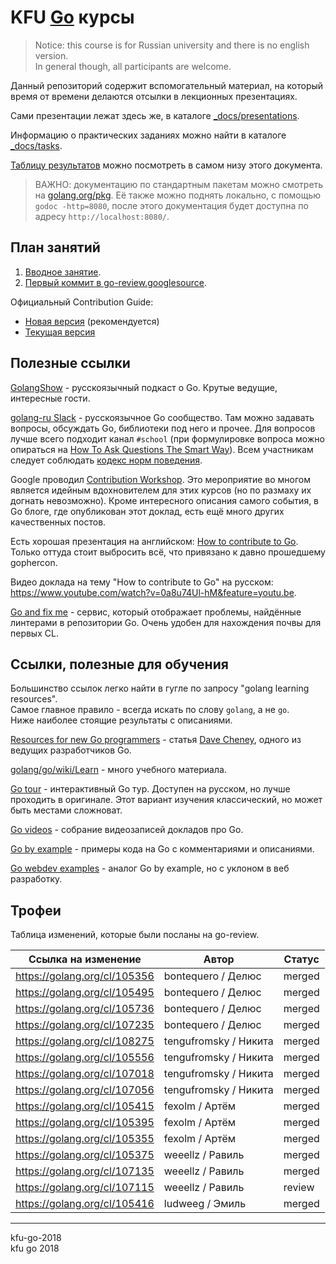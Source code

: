 # KFU [Go](https://golang.org/) курсы

> Notice: this course is for Russian university and there is no english version.  
> In general though, all participants are welcome.

Данный репозиторий содержит вспомогательный материал, на который
время от времени делаются отсылки в лекционных презентациях.

Сами презентации лежат здесь же, в каталоге [_docs/presentations](/_docs/presentations).

Информацию о практических заданиях можно найти в каталоге [_docs/tasks](/_docs/tasks/tasks.org).

[Таблицу результатов](#Трофеи) можно посмотреть в самом низу этого документа.

> ВАЖНО: документацию по стандартным пакетам можно смотреть на [golang.org/pkg](https://golang.org/pkg/).
> Её также можно поднять локально, с помощью `godoc -http=8080`, после этого документация
> будет доступна по адресу `http://localhost:8080/`.

## План занятий

1. [Вводное занятие](/_docs/presentations/1.pdf).
2. [Первый коммит в go-review.googlesource](/_docs/presentations/2.pdf).

Официальный Contribution Guide:
- [Новая версия](https://tip.golang.org/doc/contribute.html) (рекомендуется)
- [Текущая версия](https://golang.org/doc/contribute.html)

## Полезные ссылки

[GolangShow](http://golangshow.com) - русскоязычный подкаст о Go. Крутые ведущие, интересные гости.

[golang-ru Slack](http://slack.golang-ru.com) - русскоязычное Go сообщество.
Там можно задавать вопросы, обсуждать Go, библиотеки под него и прочее.
Для вопросов лучше всего подходит канал `#school` (при формулировке вопроса можно
опираться на [How To Ask Questions The Smart Way](http://www.catb.org/esr/faqs/smart-questions.html)). 
Всем участникам следует соблюдать [кодекс норм поведения](https://golang.org/conduct).

Google проводил [Contribution Workshop](https://blog.golang.org/contributor-workshop).
Это мероприятие во многом является идейным вдохновителем для этих курсов (но по размаху
их догнать невозможно). Кроме интересного описания самого события, в Go блоге, где
опубликован этот доклад, есть ещё много других качественных постов.

Есть хорошая презентация на английском: [How to contribute to Go](https://docs.google.com/presentation/d/1ap2fycBSgoo-jCswhK9lqgCIFroE1pYpsXC1ffYBCq4/edit#slide=id.p).  
Только оттуда стоит выбросить всё, что привязано к давно прошедшему gophercon.

Видео доклада на тему "How to contribute to Go" на русском:  
https://www.youtube.com/watch?v=0a8u74Ul-hM&feature=youtu.be.

[Go and fix me](https://www.goandfix.me/) - сервис, который отображает проблемы, найдённые линтерами в репозитории Go.
Очень удобен для нахождения почвы для первых CL.

## Ссылки, полезные для обучения

Большинство ссылок легко найти в гугле по запросу "golang learning resources".  
Самое главное правило - всегда искать по слову `golang`, а не `go`.  
Ниже наиболее стоящие результаты с описаниями.

[Resources for new Go programmers](https://dave.cheney.net/resources-for-new-go-programmers) - статья [Dave Cheney](https://dave.cheney.net/about), одного из ведущих разработчиков Go.

[golang/go/wiki/Learn](https://github.com/golang/go/wiki/Learn) - много учебного материала.

[Go tour](https://tour.golang.org) - интерактивный Go тур. Доступен на русском, но лучше
проходить в оригинале. Этот вариант изучения классический, но может быть местами сложноват.

[Go videos](https://github.com/hH39797J/golang-videos-ru) - собрание видеозаписей докладов про Go.

[Go by example](https://gobyexample.com/) - примеры кода на Go с комментариями и описаниями.

[Go webdev examples](https://gowebexamples.com/) - аналог Go by example, но с уклоном в веб разработку.

## Трофеи

Таблица изменений, которые были посланы на go-review.

| Ссылка на изменение | Автор | Статус |
|---------------------|-------|--------|
| https://golang.org/cl/105356 | bontequero / Делюс | merged |
| https://golang.org/cl/105495 | bontequero / Делюс | merged |
| https://golang.org/cl/105736 | bontequero / Делюс | merged |
| https://golang.org/cl/107235 | bontequero / Делюс | merged |
| https://golang.org/cl/108275 | tengufromsky / Никита | merged |
| https://golang.org/cl/105556 | tengufromsky / Никита | merged |
| https://golang.org/cl/107018 | tengufromsky / Никита | merged |
| https://golang.org/cl/107056 | tengufromsky / Никита | merged |
| https://golang.org/cl/105415 | fexolm / Артём | merged |
| https://golang.org/cl/105395 | fexolm / Артём | merged |
| https://golang.org/cl/105355 | fexolm / Артём | merged |
| https://golang.org/cl/105375 | weeellz / Равиль | merged |
| https://golang.org/cl/107135 | weeellz / Равиль | merged |
| https://golang.org/cl/107115 | weeellz / Равиль | review |
| https://golang.org/cl/105416 | ludweeg / Эмиль | merged |

----

kfu-go-2018  
kfu go 2018

